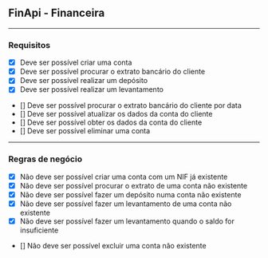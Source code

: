 ## FinApi - Financeira

---

### Requisitos

- [x] Deve ser possível criar uma conta
- [x] Deve ser possível procurar o extrato bancário do cliente
- [x] Deve ser possível realizar um depósito
- [x] Deve ser possível realizar um levantamento
- [] Deve ser possível procurar o extrato bancário do cliente por data
- [] Deve ser possível atualizar os dados da conta do cliente
- [] Deve ser possível obter os dados da conta do cliente
- [] Deve ser possível eliminar uma conta

---

### Regras de negócio

- [x] Não deve ser possível criar uma conta com um NIF já existente
- [x] Não deve ser possível procurar o extrato de uma conta não existente
- [x] Não deve ser possível fazer um depósito numa conta não existente
- [x] Não deve ser possível fazer um levantamento de uma conta não existente
- [x] Não deve ser possível fazer um levantamento quando o saldo for insuficiente
- [] Não deve ser possível excluir uma conta não existente
